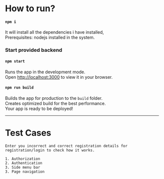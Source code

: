 # How to run?

#### `npm i`
It will install all the dependencies i have installed,\
Prerequisites: nodejs installed in the system.

### Start provided backend



#### `npm start`

Runs the app in the development mode.\
Open [http://localhost:3000](http://localhost:3000) to view it in your browser.

#### `npm run build`

Builds the app for production to the `build` folder.\
Creates optimized build for the best performance.\
Your app is ready to be deployed!


---
# Test Cases 
	Enter you incorrect and correct registration details for registration/login to check how it works.

	1. Authorization
	2. Authentication
	3. Side menu bar
	3. Page navigation